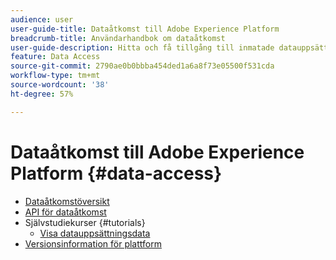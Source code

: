 ```yaml
---
audience: user
user-guide-title: Dataåtkomst till Adobe Experience Platform
breadcrumb-title: Användarhandbok om dataåtkomst
user-guide-description: Hitta och få tillgång till inmatade datauppsättningar i Experience Platform.
feature: Data Access
source-git-commit: 2790ae0b0bbba454ded1a6a8f73e05500f531cda
workflow-type: tm+mt
source-wordcount: '38'
ht-degree: 57%

---
```



# Dataåtkomst till Adobe Experience Platform {#data-access}

- [Dataåtkomstöversikt](home.md)
- [API för dataåtkomst](api.md)
- Självstudiekurser {#tutorials}
   - [Visa datauppsättningsdata](tutorials/dataset-data.md)
- [Versionsinformation för plattform](https://www.adobe.com/go/platform-release-notes-en)